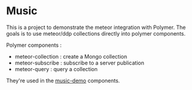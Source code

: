 Music
=====

This is a project to demonstrate the meteor integration with Polymer.
The goals is to use meteor/ddp collections directly into polymer
components.

Polymer components :

* meteor-collection : create a Mongo collection
* meteor-subscribe : subscribe to a server publication
* meteor-query : query a collection

They're used in the [music-demo](public/components/music-demo.html)
components.
